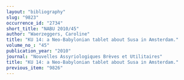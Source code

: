 ```yaml
---
layout: "bibliography"
slug: "9823"
occurrence_id: "2734"
short_title: "NABU 2010/45"
author: "Waerzeggers, Caroline"
title: "KU 14: a Neo-Babylonian tablet about Susa in Amsterdam."
volume_no_: "45"
publication_year: "2010"
journal: "Nouvelles Assyriologiques Brèves et Utilitaires"
title: "KU 14: a Neo-Babylonian tablet about Susa in Amsterdam."
previous_item: "9826"
---
```

